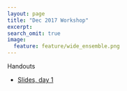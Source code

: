```yaml
---
layout: page
title: "Dec 2017 Workshop"
excerpt:
search_omit: true
image:
  feature: feature/wide_ensemble.png
---
```


Handouts

- [Slides, day 1](/workshops/dec2017/class-1.pdf)
